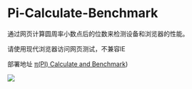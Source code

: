 # Pi-Calculate-Benchmark

通过网页计算圆周率小数点后的位数来检测设备和浏览器的性能。

请使用现代浏览器访问网页测试，不兼容IE

部署地址  [π(PI) Calculate and Benchmark](https://steven-qiang.github.io/Pi-Calculate-Benchmark/))

![](https://s3.bmp.ovh/imgs/2022/08/23/9555b1270c268cf7.png)
